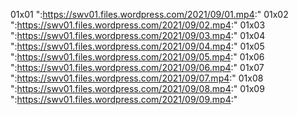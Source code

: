 01x01
":https://swv01.files.wordpress.com/2021/09/01.mp4:"
01x02
":https://swv01.files.wordpress.com/2021/09/02.mp4:"
01x03
":https://swv01.files.wordpress.com/2021/09/03.mp4:"
01x04
":https://swv01.files.wordpress.com/2021/09/04.mp4:"
01x05
":https://swv01.files.wordpress.com/2021/09/05.mp4:"
01x06
":https://swv01.files.wordpress.com/2021/09/06.mp4:"
01x07
":https://swv01.files.wordpress.com/2021/09/07.mp4:"
01x08
":https://swv01.files.wordpress.com/2021/09/08.mp4:"
01x09
":https://swv01.files.wordpress.com/2021/09/09.mp4:"
